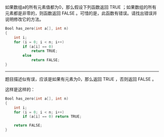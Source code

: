 如果数组a的所有元素值都为0，那么假设下列函数返回 TRUE ；如果数组的所有元素都是非零的，则函数返回 FALSE 。可惜的是，此函数有错误。请找出错误并说明修改它的方法。

```c
Bool has_zero(int a[], int n)
{
	int i;
	for (i = 0; i < n; i++)
		if (a[i] == 0)
			return TRUE;
		else
			return FALSE;
}
```

---

题目描述似有误，应该是如果有元素为0，那么返回 TRUE ，否则返回 FALSE 。

这样是这样的：

```c
Bool has_zero(int a[], int n)
{
	int i;
	for (i = 0; i < n; i++)
		if (a[i] == 0) return TRUE;

	return FALSE;
}
```
